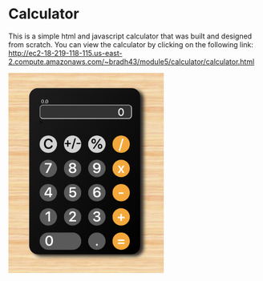 # Calculator
This is a simple html and javascript calculator that was built and designed from scratch. You can view the calculator by clicking on the following link: http://ec2-18-219-118-115.us-east-2.compute.amazonaws.com/~bradh43/module5/calculator/calculator.html

<p>
    <img align="center" src="calculatorScreenshot.png" height="400">
</p>
<br>